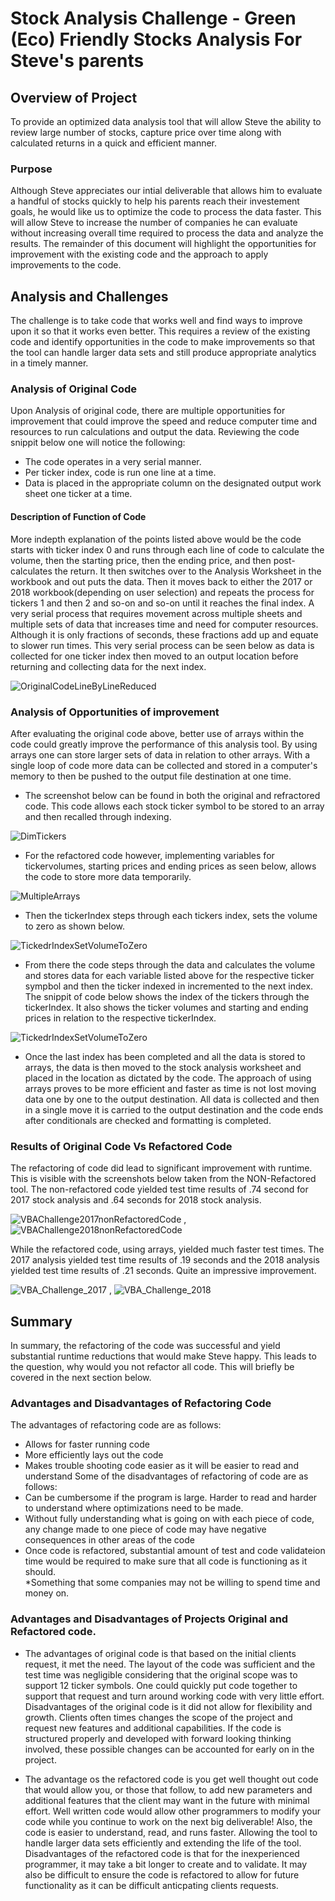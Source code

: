 # Stock Analysis Challenge - Green (Eco) Friendly Stocks Analysis For Steve's parents

## Overview of Project
To provide an optimized data analysis tool that will allow Steve the ability to review large number of stocks, capture price over time along with calculated returns in a quick and efficient manner.

### Purpose
Although Steve appreciates our intial deliverable that allows him to evaluate a handful of stocks quickly to help his parents reach their investement goals, he would like us to optimize the code to process the data faster.  This will allow Steve to increase the number of companies he can evaluate without increasing overall time required to process the data and analyze the results.  The remainder of this document will highlight the opportunities for improvement with the existing code and the approach to apply improvements to the code. 

## Analysis and Challenges
The challenge is to take code that works well and find ways to improve upon it so that it works even better.  This requires a review of the existing code and identify opportunities in the code to make improvements so that the tool can handle larger data sets and still produce appropriate analytics in a timely manner.

### Analysis of Original Code

Upon Analysis of original code, there are multiple opportunities for improvement that could improve the speed and reduce computer time and resources to run calculations and output the data. Reviewing the code snippit below one will notice the following:

*  The code operates in a very serial manner. 
*  Per ticker index, code is run one line at a time.  
*  Data is placed in the appropriate column on the designated output work sheet one ticker at a time.

#### Description of Function of Code
More indepth explanation of the points listed above would be the code starts with ticker index 0 and runs through each line of code to calculate the volume, then the starting price, then the ending price, and then post-calculates the return. It then switches over to the Analysis Worksheet in the workbook and out puts the data.  Then it moves back to either the 2017 or 2018 workbook(depending on user selection) and repeats the process for tickers 1 and then 2 and so-on and so-on until it reaches the final index. A very serial process that requires movement across multiple sheets and multiple sets of data that increases time and need for computer resources.  Although it is only fractions of seconds, these fractions add up and equate to slower run times.  This very serial process can be seen below as data is collected for one ticker index then moved to an output location before returning and collecting data for the next index.

![OriginalCodeLineByLineReduced](resources/OriginalCodeLineByLineReduced.png)


### Analysis of Opportunities of improvement
After evaluating the original code above, better use of arrays within the code could greatly improve the performance of this analysis tool.  By using arrays one can store larger sets of data in relation to other arrays.  With a single loop of code more data can be collected and stored in a computer's memory to then be pushed to the output file destination at one time.  

*   The screenshot below can be found in both the original and refractored code. This code allows each stock ticker symbol to be stored to an array and then recalled through indexing.

![DimTickers](resources/DimTickers.PNG)

*   For the refactored code however, implementing variables for tickervolumes, starting prices and ending prices as seen below, allows the code to store more data temporarily.
 
![MultipleArrays](resources/MultipleArrays.PNG)

*   Then the tickerIndex steps through each tickers index, sets the volume to zero as shown below. 

![TickedrIndexSetVolumeToZero](resources/TickerIndexSetVolumeToZero.PNG)

*  From there the code steps through the data and calculates the volume and stores data for each variable listed above for the respective ticker sympbol and then the ticker indexed in incremented to the next index.  The snippit of code below shows the index of the tickers through the tickerIndex. It also shows the ticker volumes and starting and ending prices in relation to the respective tickerIndex.

![TickedrIndexSetVolumeToZero](resources/CodeStoresAllDataToArray.PNG)

*   Once the last index has been completed and all the data is stored to arrays, the data is then moved to the stock analysis worksheet and placed in the location as dictated by the code. The approach of using arrays proves to be more efficient and faster as time is not lost moving data one by one to the output destination. All data is collected and then in a single move it is carried to the output destination and the code ends after conditionals are checked and formatting is completed.

### Results of Original Code Vs Refactored Code

The refactoring of code did lead to significant improvement with runtime.  This is visible with the screenshots below taken from the NON-Refactored tool.  The non-refactored code yielded test time results of .74 second for 2017 stock analysis and .64 seconds for 2018 stock analysis.

![VBAChallenge2017nonRefactoredCode](resources/VBAChallenge2017nonRefactoredCode.jpg) , ![VBAChallenge2018nonRefactoredCode](resources/VBAChallenge2018nonRefactoredCode.jpg)

While the refactored code, using arrays, yielded much faster test times.  The 2017 analysis yielded test time results of .19 seconds and the 2018 analysis yielded test time results of .21 seconds.  Quite an impressive improvement.

![VBA_Challenge_2017](resources/VBA_Challenge_2017.jpg) , ![VBA_Challenge_2018](resources/VBA_Challenge_2018.jpg)

## Summary
In summary, the refactoring of the code was successful and yield substantial runtime reductions that would make Steve happy.  This leads to the question, why would you not refactor all code.  This will briefly be covered in the next section below.

### Advantages and Disadvantages of Refactoring Code
The advantages of refactoring code are as follows:
* Allows for faster running code
* More efficiently lays out the code
* Makes trouble shooting code easier as it will be easier to read and understand
Some of the disadvantages of refactoring of code are as follows:
* Can be cumbersome if the program is large.  Harder to read and harder to understand where optimizations need to be made.
* Without fully understanding what is going on with each piece of code, any change made to one piece of code may have negative consequences in other areas of the code
* Once code is refactored, substantial amount of test and code validateion time would be required to make sure that all code is functioning as it should.  
    *Something that some companies may not be willing to spend time and money on.

### Advantages and Disadvantages of Projects Original and Refactored code.
* The advantages of original code is that based on the initial clients request, it met the need.  The layout of the code was sufficient and the test time was negligible considering that the original scope was to support 12 ticker symbols.  One could quickly put code together to support that request and turn around working code with very little effort. Disadvantages of the original code is it did not allow for flexibility and growth.  Clients often times changes the scope of the project and request new features and additional capabilities. If the code is structured properly and developed with forward looking thinking involved, these possible changes can be accounted for early on in the project.

* The advantage os the refactored code is you get well thought out code that would allow you, or those that follow, to add new parameters and additional features that the client may want in the future with minimal effort.  Well written code would allow other programmers to modify your code while you continue to work on the next big deliverable!  Also, the code is easier to understand, read, and runs faster. Allowing the tool to handle larger data sets efficiently and extending the life of the tool.  Disadvantages of the refactored code is that for the inexperienced programmer, it may take a bit longer to create and to validate.  It may also be difficult to ensure the code is refactored to allow for future functionality as it can be difficult anticpating clients requests.




